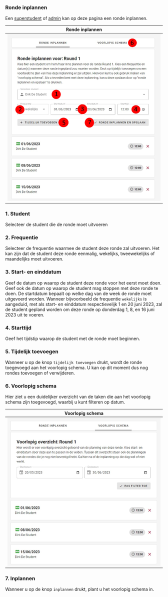 ### Ronde inplannen
Een [superstudent](../../users/superstudent.md) of [admin](../../users/admin.md) kan op deze pagina een ronde inplannen.

|            Ronde inplannen             |
|:--------------------------------------:|
| ![](../../assets/schedule_round_1.jpg) |

### 1. Student
Selecteer de student die de ronde moet uitvoeren

### 2. Frequentie
Selecteer de frequentie waarmee de student deze ronde zal uitvoeren.
Het kan zijn dat de student deze ronde eenmalig, wekelijks, tweewekelijks of maandelijks moet uitvoeren.

### 3. Start- en einddatum
Geef de datum op waarop de student deze ronde voor het eerst moet doen.
Geef ook de datum op waarop de student mag stoppen met deze ronde te doen.
De startdatum bepaalt op welke dag van de week de ronde moet uitgevoerd worden.
Wanneer bijvoorbeeld de frequentie ``wekelijks`` is aangeduid, met als start- en einddatum
respectievelijk 1 en 20 juni 2023, zal de student gepland worden om deze ronde op donderdag 1, 8, en 16 juni 2023 uit te voeren.

### 4. Starttijd
Geef het tijdstip waarop de student met de ronde moet beginnen.

### 5. Tijdelijk toevoegen
Wanneer u op de knop ``tijdelijk toevoegen`` drukt, wordt de ronde toegevoegd aan het voorlopig schema.
U kan op dit moment dus nog rondes toevoegen of verwijderen.

### 6. Voorlopig schema
Hier ziet u een duidelijker overzicht van de taken die aan het voorlopig schema zijn toegevoegd,
waarbij u kunt filteren op datum.

|            Voorlopig schema            |
|:--------------------------------------:|
| ![](../../assets/schedule_round_2.jpg) |

### 7. Inplannen
Wanneer u op de knop ``inplannen`` drukt, plant u het voorlopig schema in.
